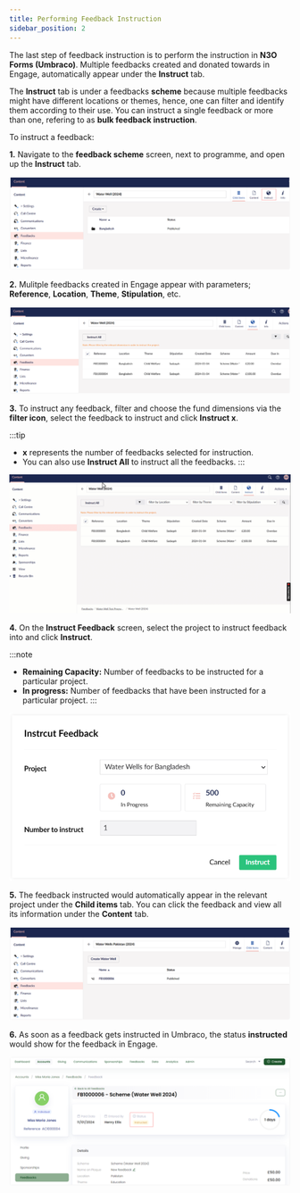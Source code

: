 ```yaml
---
title: Performing Feedback Instruction
sidebar_position: 2
---
```


The last step of feedback instruction is to perform the instruction in **N3O Forms (Umbraco)**. Multiple feedbacks created and donated towards in Engage, automatically appear under the **Instruct** tab.  

The **Instruct** tab is under a feedbacks **scheme** because multiple feedbacks might have different locations or themes, hence, one can filter and identify them according to their use. You can instruct a single feedback or more than one, refering to as **bulk feedback instruction**. 

To instruct a feedback:

**1.** Navigate to the **feedback scheme** screen, next to programme, and open up the **Instruct** tab.

![Open Instruct Tab](./open-instruct-tab.png)

**2.** Mulitple feedbacks created in Engage appear with parameters; **Reference**, **Location**, **Theme**, **Stipulation**, etc. 

![Feedbacks under instruct](./feedbacks-under-instruct.png)

**3.**  To instruct any feedback, filter and choose the fund dimensions via the **filter icon**, select the feedback to instruct and click **Instruct x**. 

:::tip
- **x** represents the number of feedbacks selected for instruction.
- You can also use **Instruct All** to instruct all the feedbacks.
:::

![Instruct feedback gif](./how-to-instruct-feedback.gif)

**4.** On the **Instruct Feedback** screen, select the project to instruct feedback into and click **Instruct**.

:::note
- **Remaining Capacity:** Number of feedbacks to be instructed for a particular project.
- **In progress:** Number of feedbacks that have been instructed for a particular project.
:::

![Feedback instruct screen](./feedback-instruct-screen.png)

**5.** The feedback instructed would automatically appear in the relevant project under the **Child items** tab. You can click the feedback and view all its information under the **Content** tab.

![Feedback instructed in project](./feedback-instruct-in-project.png)

**6.** As soon as a feedback gets instructed in Umbraco, the status **instructed** would show for the feedback in Engage. 

![Show feedback instructed in Engage](./feedback-instruct-status-engage.png)